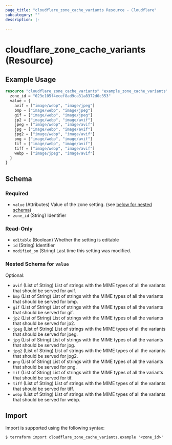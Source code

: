 ```yaml
---
page_title: "cloudflare_zone_cache_variants Resource - Cloudflare"
subcategory: ""
description: |-
  
---
```


# cloudflare_zone_cache_variants (Resource)



## Example Usage

```terraform
resource "cloudflare_zone_cache_variants" "example_zone_cache_variants" {
  zone_id = "023e105f4ecef8ad9ca31a8372d0c353"
  value = {
    avif = ["image/webp", "image/jpeg"]
    bmp = ["image/webp", "image/jpeg"]
    gif = ["image/webp", "image/jpeg"]
    jp2 = ["image/webp", "image/avif"]
    jpeg = ["image/webp", "image/avif"]
    jpg = ["image/webp", "image/avif"]
    jpg2 = ["image/webp", "image/avif"]
    png = ["image/webp", "image/avif"]
    tif = ["image/webp", "image/avif"]
    tiff = ["image/webp", "image/avif"]
    webp = ["image/jpeg", "image/avif"]
  }
}
```

<!-- schema generated by tfplugindocs -->
## Schema

### Required

- `value` (Attributes) Value of the zone setting. (see [below for nested schema](#nestedatt--value))
- `zone_id` (String) Identifier

### Read-Only

- `editable` (Boolean) Whether the setting is editable
- `id` (String) Identifier
- `modified_on` (String) Last time this setting was modified.

<a id="nestedatt--value"></a>
### Nested Schema for `value`

Optional:

- `avif` (List of String) List of strings with the MIME types of all the variants that should be served for avif.
- `bmp` (List of String) List of strings with the MIME types of all the variants that should be served for bmp.
- `gif` (List of String) List of strings with the MIME types of all the variants that should be served for gif.
- `jp2` (List of String) List of strings with the MIME types of all the variants that should be served for jp2.
- `jpeg` (List of String) List of strings with the MIME types of all the variants that should be served for jpeg.
- `jpg` (List of String) List of strings with the MIME types of all the variants that should be served for jpg.
- `jpg2` (List of String) List of strings with the MIME types of all the variants that should be served for jpg2.
- `png` (List of String) List of strings with the MIME types of all the variants that should be served for png.
- `tif` (List of String) List of strings with the MIME types of all the variants that should be served for tif.
- `tiff` (List of String) List of strings with the MIME types of all the variants that should be served for tiff.
- `webp` (List of String) List of strings with the MIME types of all the variants that should be served for webp.

## Import

Import is supported using the following syntax:

```shell
$ terraform import cloudflare_zone_cache_variants.example '<zone_id>'
```
